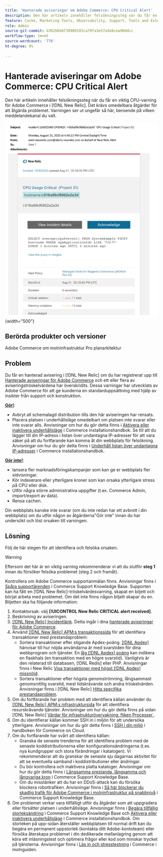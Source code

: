 ```yaml
---
title: 'Hanterade aviseringar om Adobe Commerce: CPU Critical Alert'
description: Den här artikeln innehåller felsökningssteg när du får en viktig CPU-varning för Adobe Commerce i  [!DNL New Relic]. Det krävs omedelbara åtgärder för att åtgärda problemet.
feature: Cache, Marketing Tools, Observability, Support, Tools and External Services
role: Admin
source-git-commit: b30266b8f39989103ca70fa3e57ade8cea9b0dcc
workflow-type: tm+mt
source-wordcount: '776'
ht-degree: 0%

---
```


# Hanterade aviseringar om Adobe Commerce: CPU Critical Alert

Den här artikeln innehåller felsökningssteg när du får en viktig CPU-varning för Adobe Commerce i [!DNL New Relic]. Det krävs omedelbara åtgärder för att åtgärda problemet. Varningen ser ut ungefär så här, beroende på vilken meddelandekanal du valt.

![Diskkritisk varning](../../assets/managed-alerts/cpu-critical-magento-managed.png){width="500"}

## Berörda produkter och versioner

Adobe Commerce om molninfrastruktur Pro planarkitektur

## Problem

Du får en hanterad avisering i [!DNL New Relic] om du har registrerat upp till [Hanterade aviseringar för Adobe Commerce](managed-alerts-for-magento-commerce.md) och ett eller flera av aviseringströskelvärdena har överskridits. Dessa varningar har utvecklats av Adobe Commerce för att ge kunderna en standarduppsättning med hjälp av insikter från support och konstruktion.

<u>**Gör!**</u>:

* Avbryt all schemalagd distribution tills den här aviseringen har rensats.
* Placera platsen i underhållsläge omedelbart om platsen inte svarar eller inte svarar alls. Anvisningar om hur du gör detta finns i [Aktivera eller inaktivera underhållsläge](https://experienceleague.adobe.com/sv/docs/commerce-operations/installation-guide/tutorials/maintenance-mode) i Commerce installationshandbok. Se till att du lägger till din IP-adress i listan över undantagna IP-adresser för att vara säker på att du fortfarande kan komma åt din webbplats för felsökning. Anvisningar om hur du gör detta finns i [Underhåll listan över undantagna IP-adresser](https://experienceleague.adobe.com/sv/docs/commerce-operations/installation-guide/tutorials/maintenance-mode#maintain-the-list-of-exempt-ip-addresses) i Commerce installationshandbok.

<u>**Gör inte!**</u>:

* lansera fler marknadsföringskampanjer som kan ge er webbplats fler sidvisningar.
* Kör indexerare eller ytterligare kroner som kan orsaka ytterligare stress på CPU eller disk.
* Utför några större administrativa uppgifter (t.ex. Commerce Admin, import/export av data).
* Rensa cachen.

Din webbplats kanske inte svarar (om du inte redan har ett avbrott i din webbplats) om du utför någon av åtgärderna&quot;Gör inte&quot; innan du har undersökt och löst orsaken till varningen.

## Lösning

Följ de här stegen för att identifiera och felsöka orsaken.

>[!WARNING]
>
>Eftersom det här är en viktig varning rekommenderar vi att du slutför **steg 1** innan du försöker felsöka problemet (steg 2 och framåt).

Kontrollera om Adobe Commerce supportanmälan finns. Anvisningar finns i [Spåra supportärenden](https://experienceleague.adobe.com/sv/docs/commerce-knowledge-base/kb/help-center-guide/magento-help-center-user-guide#track-support-case) i Commerce Support Knowledge Base. Supporten kan ha fått en [!DNL New Relic]-tröskelvärdesvarning, skapat en biljett och börjat arbeta med problemet. Om det inte finns någon biljett skapar du en. Biljetten ska ha följande information:

1. Kontaktorsak: välj **[!UICONTROL New Relic CRITICAL alert received]**.
1. Beskrivning av aviseringen.
1. [[!DNL New Relic] Incidentlänk](https://docs.newrelic.com/docs/alerts-applied-intelligence/new-relic-alerts/alert-incidents/view-violation-event-details-incidents). Detta ingår i dina [hanterade aviseringar för Adobe Commerce](managed-alerts-for-magento-commerce.md).
1. Använd [[!DNL New Relic] APM:s transaktionssida](https://docs.newrelic.com/docs/apm/applications-menu/monitoring/transactions-page-find-specific-performance-problems) för att identifiera transaktioner med prestandaproblem:
   * Sortera transaktioner efter stigande Apdex-poäng. [[!DNL Apdex]](https://docs.newrelic.com/docs/apm/new-relic-apm/apdex/apdex-measure-user-satisfaction) hänvisar till hur nöjda användarna är med svarstiden för dina webbprogram och tjänster. En [låg [!DNL Apdex] poäng](managed-alerts-for-magento-commerce-apdex-warning-alert.md) kan indikera en flaskhals (en transaktion med en högre svarstid). Vanligtvis är den relaterad till databasen, [!DNL Redis] eller PHP. Anvisningar finns i New Relic [Visa transaktioner med högst [!DNL Apdex] missnöjd](https://docs.newrelic.com/docs/apm/new-relic-apm/apdex/view-your-apdex-score#apdex-dissat).
   * Sortera transaktioner efter högsta genomströmning, långsammast genomsnittlig svarstid, mest tidskrävande och andra tröskelvärden. Anvisningar finns i [!DNL New Relic] [Hitta specifika prestandaproblem](https://docs.newrelic.com/docs/apm/applications-menu/monitoring/transactions-page-find-specific-performance-problems).
1. Om du fortfarande har problem med att identifiera källan använder du [[!DNL New Relic] APM:s infrastruktursida](https://docs.newrelic.com/docs/infrastructure/infrastructure-ui-pages/infra-hosts-ui-page) för att identifiera resurskrävande tjänster. Anvisningar om hur du gör detta finns på sidan [!DNL New Relic] [Värdar för infrastrukturövervakning: fliken Processer ](https://docs.newrelic.com/docs/infrastructure/infrastructure-ui-pages/infra-hosts-ui-page/#processes).
1. Om du identifierar källan kommer SSH in i miljön för att undersöka ytterligare. Anvisningar om hur du gör detta finns i [SSH i din miljö](https://experienceleague.adobe.com/docs/commerce-cloud-service/user-guide/develop/secure-connections.html?lang=sv-SE) i handboken för Commerce on Cloud.
1. Om du fortfarande har svårt att identifiera källan:
   * Granska de senaste trenderna för att identifiera problem med de senaste koddistributionerna eller konfigurationsändringarna (t.ex. nya kundgrupper och stora förändringar i katalogen). Vi rekommenderar att du granskar de senaste sju dagarnas aktivitet för att se eventuella samband i koddistributioner eller ändringar.
   * Du bör kontrollera och inaktivera platta kataloger. Anvisningar om hur du gör detta finns i [Långsamma prestanda, långsamma och långvariga kron](https://experienceleague.adobe.com/sv/docs/commerce-knowledge-base/kb/troubleshooting/miscellaneous/slow-performance-slow-and-long-running-crons) i Commerce Support Knowledge Base.
   * Om du misstänker att du har en DDoS-attack kan du försöka blockera robottrafiken. Anvisningar finns i [Så här blockerar du skadlig trafik för Adobe Commerce i molninfrastruktur på snabbnivå](https://experienceleague.adobe.com/sv/docs/commerce-knowledge-base/kb/how-to/block-malicious-traffic-for-magento-commerce-on-fastly-level) i Commerce Support Knowledge Base.
1. Om problemet verkar vara tillfälligt utför du åtgärder som att uppgradera eller försätter platsen i underhållsläge. Anvisningar finns i [Begära tillfällig storleksändring](https://experienceleague.adobe.com/sv/docs/commerce-knowledge-base/kb/how-to/how-to-request-temporary-magento-upsize) i Commerce Support Knowledge Base och [Aktivera eller inaktivera underhållsläge](https://experienceleague.adobe.com/sv/docs/commerce-operations/installation-guide/tutorials/maintenance-mode) i Commerce installationshandbok. Om storleken på upp-sidan återställer webbplatsen till normal drift kan du begära en permanent uppstorlek (kontakta ditt Adobe-kontoteam) eller försöka återskapa problemet i din dedikerade mellanlagring genom att köra ett inläsningstest och optimera frågor eller kod som minskar trycket på tjänsterna. Anvisningar finns i [Läs in och stresstestning](https://experienceleague.adobe.com/sv/docs/commerce-cloud-service/user-guide/develop/test/staging-and-production#load-and-stress-testing) i Commerce i molnguiden.
